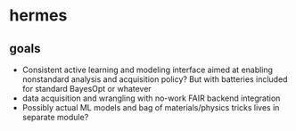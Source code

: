 # hermes



## goals

- Consistent active learning and modeling interface aimed at enabling nonstandard analysis and acquisition policy? But with batteries included for standard BayesOpt or whatever
- data acquisition and wrangling with no-work FAIR backend integration
- Possibly actual ML models and bag of materials/physics tricks lives in separate module?